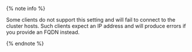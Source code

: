 {% note info %}

Some clients do not support this setting and will fail to connect to the cluster hosts. Such clients expect an IP address and will produce errors if you provide an FQDN instead.

{% endnote %}
